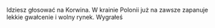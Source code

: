 Idziesz głosować na Korwina. W krainie Polonii już na zawsze zapanuje lekkie gwałcenie i wolny rynek.
Wygrałeś
